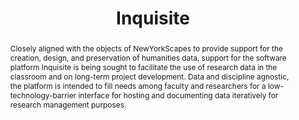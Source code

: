 ---
pid: inquisite
done: false
title: Inquisite
category: Other
tags:
- linked-open-data
abstract: Closely aligned with the objects of NewYorkScapes to provide support for
  the creation, design, and preservation of humanities data, support for the software
  platform Inquisite is being sought to facilitate the use of research data in the
  classroom and on long-term project development. Data and discipline agnostic, the
  platform is intended to fill needs among faculty and researchers for a low-technology-barrier
  interface for hosting and documenting data iteratively for research management purposes.
pis:
- wolf
- augst
link: http://www.inquisite.org/
local_image: inquisite.jpg
original_img: http://www.inquisite.org/images/inquisite_collage.png
order: '028'
layout: project
---